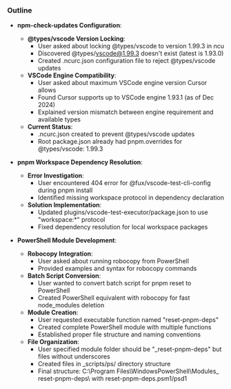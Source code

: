 ### Outline

- **npm-check-updates Configuration**:
    - **@types/vscode Version Locking**:
        - User asked about locking @types/vscode to version 1.99.3 in ncu
        - Discovered @types/vscode@1.99.3 doesn't exist (latest is 1.93.0)
        - Created .ncurc.json configuration file to reject @types/vscode
          updates
    - **VSCode Engine Compatibility**:
        - User asked about maximum VSCode engine version Cursor allows
        - Found Cursor supports up to VSCode engine 1.93.1 (as of Dec 2024)
        - Explained version mismatch between engine requirement and
          available types
    - **Current Status**:
        - .ncurc.json created to prevent @types/vscode updates
        - Root package.json already had pnpm.overrides for @types/vscode:
          1.99.3

- **pnpm Workspace Dependency Resolution**:
    - **Error Investigation**:
        - User encountered 404 error for @fux/vscode-test-cli-config during
          pnpm install
        - Identified missing workspace protocol in dependency declaration
    - **Solution Implementation**:
        - Updated plugins/vscode-test-executor/package.json to use
          "workspace:\*" protocol
        - Fixed dependency resolution for local workspace packages

- **PowerShell Module Development**:
    - **Robocopy Integration**:
        - User asked about running robocopy from PowerShell
        - Provided examples and syntax for robocopy commands
    - **Batch Script Conversion**:
        - User wanted to convert batch script for pnpm reset to PowerShell
        - Created PowerShell equivalent with robocopy for fast node_modules
          deletion
    - **Module Creation**:
        - User requested executable function named "reset-pnpm-deps"
        - Created complete PowerShell module with multiple functions
        - Established proper file structure and naming conventions
    - **File Organization**:
        - User specified module folder should be "\_reset-pnpm-deps" but
          files without underscores
        - Created files in \_scripts/ps/ directory structure
        - Final structure: C:\Program Files\WindowsPowerShell\Modules\_
          reset-pnpm-deps\ with reset-pnpm-deps.psm1/psd1
